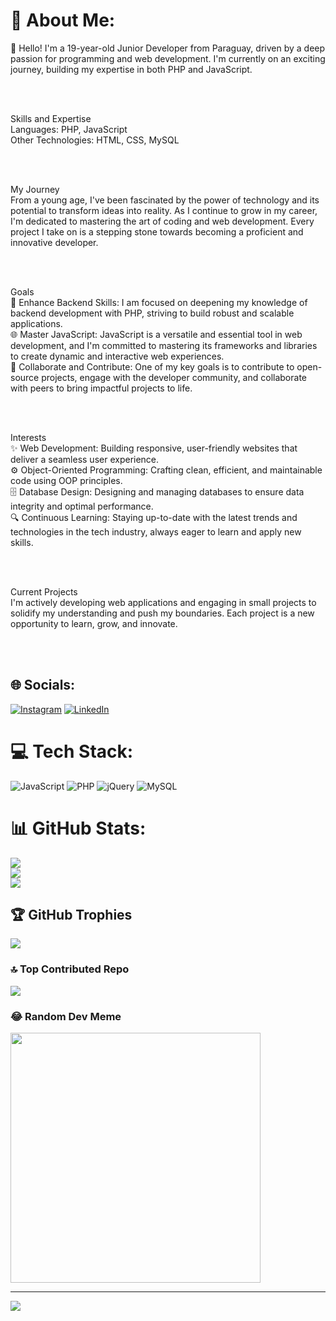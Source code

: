 # 💫 About Me:
👋 Hello! I'm a 19-year-old Junior Developer from Paraguay, driven by a deep passion for programming and web development. I'm currently on an exciting journey, building my expertise in both PHP and JavaScript.

<br><br>

Skills and Expertise<br>
Languages: PHP, JavaScript<br>
Other Technologies: HTML, CSS, MySQL

<br><br>

My Journey<br>
From a young age, I've been fascinated by the power of technology and its potential to transform ideas into reality. As I continue to grow in my career, I'm dedicated to mastering the art of coding and web development. Every project I take on is a stepping stone towards becoming a proficient and innovative developer.

<br><br>

Goals<br>
🚀 Enhance Backend Skills: I am focused on deepening my knowledge of backend development with PHP, striving to build robust and scalable applications.<br>
🌐 Master JavaScript: JavaScript is a versatile and essential tool in web development, and I'm committed to mastering its frameworks and libraries to create dynamic and interactive web experiences.<br>
🤝 Collaborate and Contribute: One of my key goals is to contribute to open-source projects, engage with the developer community, and collaborate with peers to bring impactful projects to life.

<br><br>

Interests<br>
✨ Web Development: Building responsive, user-friendly websites that deliver a seamless user experience.<br>
⚙️ Object-Oriented Programming: Crafting clean, efficient, and maintainable code using OOP principles.<br>
🗄️ Database Design: Designing and managing databases to ensure data integrity and optimal performance.<br>
🔍 Continuous Learning: Staying up-to-date with the latest trends and technologies in the tech industry, always eager to learn and apply new skills.

<br><br>

Current Projects<br>
I'm actively developing web applications and engaging in small projects to solidify my understanding and push my boundaries. Each project is a new opportunity to learn, grow, and innovate.

<br><br>


## 🌐 Socials:
[![Instagram](https://img.shields.io/badge/Instagram-%23E4405F.svg?logo=Instagram&logoColor=white)](https://instagram.com//lubawalker26) [![LinkedIn](https://img.shields.io/badge/LinkedIn-%230077B5.svg?logo=linkedin&logoColor=white)](https://linkedin.com/in//lucas-gabriel-noguera-gonzalez-9514ab2b6) 

# 💻 Tech Stack:
![JavaScript](https://img.shields.io/badge/javascript-%23323330.svg?style=for-the-badge&logo=javascript&logoColor=%23F7DF1E) ![PHP](https://img.shields.io/badge/php-%23777BB4.svg?style=for-the-badge&logo=php&logoColor=white) ![jQuery](https://img.shields.io/badge/jquery-%230769AD.svg?style=for-the-badge&logo=jquery&logoColor=white) ![MySQL](https://img.shields.io/badge/mysql-4479A1.svg?style=for-the-badge&logo=mysql&logoColor=white)
# 📊 GitHub Stats:
![](https://github-readme-stats.vercel.app/api?username=Lucas-Noguera&theme=dark&hide_border=false&include_all_commits=true&count_private=false)<br/>
![](https://github-readme-streak-stats.herokuapp.com/?user=Lucas-Noguera&theme=dark&hide_border=false)<br/>
![](https://github-readme-stats.vercel.app/api/top-langs/?username=Lucas-Noguera&theme=dark&hide_border=false&include_all_commits=true&count_private=false&layout=compact)

## 🏆 GitHub Trophies
![](https://github-profile-trophy.vercel.app/?username=Lucas-Noguera&theme=tokyonight&no-frame=true&no-bg=false&margin-w=4)

### 🔝 Top Contributed Repo
![](https://github-contributor-stats.vercel.app/api?username=Lucas-Noguera&limit=5&theme=dark&combine_all_yearly_contributions=true)

### 😂 Random Dev Meme
<img src='https://memer-new.vercel.app/' style="height: 400px;"/>

---
[![](https://visitcount.itsvg.in/api?id=Lucas-Noguera&icon=9&color=1)](https://visitcount.itsvg.in)

<!-- Proudly created with GPRM ( https://gprm.itsvg.in ) -->
